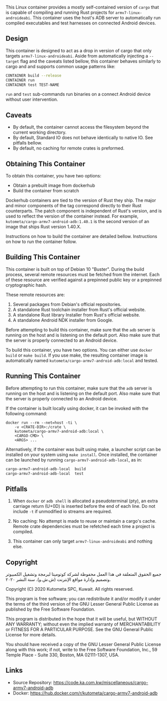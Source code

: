 This Linux container provides a mostly self-contained version of `cargo` that is
capable of compiling and running Rust projects for `armv7-linux-androideabi`.
This container uses the host's ADB server to automatically run compiled executables and 
test harnesses on connected Android devices.

Design
------

This container is designed to act as a drop in version of cargo that
only targets `armv7-linux-androideabi`. Aside from automatically injecting 
a `--target` flag and the caveats listed bellow, this container behaves 
similarly to cargo and and supports common usage patterns like:


```bash
CONTAINER build --release
CONTAINER run
CONTAINER test TEST-NAME
```

`run` and `test` sub-commands run binaries on a connect Android 
device without user intervention.

Caveats
-------

* By default, the container cannot access the filesystem beyond the current working directory.
* By default, Standard IO does not behave identically to native IO. See pitfalls bellow.
* By default, no caching for remote crates is preformed.


Obtaining This Container
------------------------

To obtain this container, you have two options:

* Obtain a prebuilt image from dockerhub
* Build the container from scratch

Dockerhub containers are tied to the version of Rust they ship. 
The major and minor components of the tag correspond directly to their Rust counterparts. 
The patch component is independent of Rust's version, and is used to reflect the version 
of the container instead. For example, `kutometa/cargo-armv7-android-adb:1.40.1` is the second version
of an image that ships Rust version 1.40.X.

Instructions on how to build the container are detailed bellow. Instructions on how to run the container follow.


Building This Container
-----------------------

This container is built on top of Debian 10 "Buster".  During the build process, several 
remote resources must be fetched from the internet. Each of these resource are 
verified against a prepinned public key or a prepinned cryptographic hash. 

These remote resources are:

1. Several packages from Debian's official repositories.
2. A standalone Rust toolchain installer from Rust's official website.
3. A standalone Rust library Installer from Rust's official website.
4. A standalone Android NDK installer from Google.

Before attempting to build this container, make sure that the `adb` server 
is running on the host and is listening on the default port. 
Also make sure that the server is properly connected to an Android device. 

To build this container, you have two options. You can either use `docker build` or `make build`. 
If you use make, the resulting container image is automatically 
named `kutometa/cargo-armv7-android-adb:local` and tested.


Running This Container
----------------------

Before attempting to run this container, make sure that the `adb` server 
is running on the host and is listening on the default port. 
Also make sure that the server is properly connected to an Android device. 

If the container is built locally using docker, it can be invoked with the following command:

````
docker run --rm --net=host -ti \
    -v <CRATE-DIR>:/crate \
    kutometa/cargo-armv7-android-adb:local \
    <CARGO-CMD> \
    <ARGS> ...
````

Alternatively, if the container was built using make, a launcher script can be installed on your system using `make install`. Once installed, 
the container can be launched by running `cargo-armv7-android-adb-local`, as in:

```bash
cargo-armv7-android-adb-local  build
cargo-armv7-android-adb-local  test
```

Pitfalls
--------

1. When `docker` or `adb shell` is allocated a pseudoterminal (pty),
   an extra carriage return (U+0D) is inserted before the end of each line. Do 
   not include `-t` if unmodified io streams are required.

2. No caching: No attempt is made to reuse or maintain a cargo's cache. 
   Remote crate dependencies must be refetched each time a project is 
   compiled.

3. This container can only target `armv7-linux-androideabi` and 
   nothing else.

Copyright
---------
جميع الحقوق المتعلقة في هذا العمل محفوظة لشركة كوتوميتا لبرمجة وتشغيل الكمبيوتر وتصميم وإدارة مواقع الإنترنت (ش.ش.و). سنة النشر ٢٠٢٠.

Copyright (C) 2020 Kutometa SPC, Kuwait. All rights reserved.

This program is free software; you can redistribute it and/or modify
it under the terms of the third version of the GNU Lesser General 
Public License as published by the Free Software Foundation.

This program is distributed in the hope that it will be useful,
but WITHOUT ANY WARRANTY; without even the implied warranty of
MERCHANTABILITY or FITNESS FOR A PARTICULAR PURPOSE.  See the
GNU General Public License for more details.

You should have received a copy of the GNU Lesser General Public 
License along with this work; if not, write to the Free Software
Foundation, Inc., 59 Temple Place - Suite 330,
Boston, MA 02111-1307, USA.


Links
-----

* Source Repository: https://code.ka.com.kw/miscellaneous/cargo-armv7-android-adb
* Docker: https://hub.docker.com/r/kutometa/cargo-armv7-android-adb
